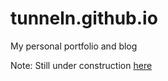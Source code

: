 # tunneln.github.io
My personal portfolio and blog


Note: Still under construction [here](http://noelnegusse.com)
